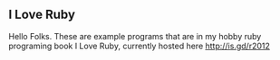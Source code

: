 I Love Ruby
------------

Hello Folks. These are example programs that are in my hobby ruby programing book I Love Ruby, currently hosted here http://is.gd/r2012
